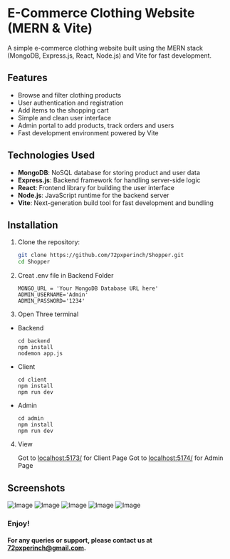 # E-Commerce Clothing Website (MERN & Vite)

A simple e-commerce clothing website built using the MERN stack (MongoDB, Express.js, React, Node.js) and Vite for fast development.

## Features

- Browse and filter clothing products
- User authentication and registration
- Add items to the shopping cart
- Simple and clean user interface
- Admin portal to add products, track orders and users
- Fast development environment powered by Vite

## Technologies Used

- **MongoDB**: NoSQL database for storing product and user data
- **Express.js**: Backend framework for handling server-side logic
- **React**: Frontend library for building the user interface
- **Node.js**: JavaScript runtime for the backend server
- **Vite**: Next-generation build tool for fast development and bundling

## Installation

1. Clone the repository:

   ```bash
   git clone https://github.com/72pxperinch/Shopper.git
   cd Shopper
   ```

2. Creat .env file in Backend Folder

     ```.env
     MONGO_URL = 'Your MongoDB Database URL here'
     ADMIN_USERNAME='Admin'
     ADMIN_PASSWORD='1234'
     ```

3. Open Three terminal
  - Backend
     ```bash-1
     cd backend
     npm install
     nodemon app.js
     ```
  - Client
     ```bash-2
     cd client
     npm install
     npm run dev
     ```
  - Admin
     ```bash-2
     cd admin
     npm install
     npm run dev
     ```

4. View

   Got to [localhost:5173/](http://localhost:5173/) for Client Page
   Got to [localhost:5174/](http://localhost:5174/) for Admin Page


## Screenshots

![Image](https://github.com/user-attachments/assets/01d9ac34-dcd0-4950-8a6b-33cff1798387)
![Image](https://github.com/user-attachments/assets/ac3b1367-f076-4728-bbed-eca5c66f893f)
![Image](https://github.com/user-attachments/assets/71103baf-843a-4d40-bf50-4b9e55cb02e5)
![Image](https://github.com/user-attachments/assets/e7b7b555-a294-40f0-aef4-5ecc072fc987)
![Image](https://github.com/user-attachments/assets/657b0240-8a28-4d39-a004-a4d5d34447e0)


### Enjoy!

#### For any queries or support, please contact us at 72pxperinch@gmail.com.
